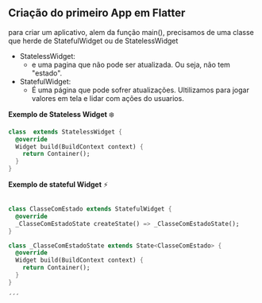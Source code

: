 ## Criação do primeiro App em Flatter

para criar um aplicativo, alem da função main(),  precisamos de uma classe que herde de StatefulWidget ou de StatelessWidget

 - StatelessWidget:
   - e uma pagina que não pode ser atualizada. Ou seja, não tem "estado".
 - StatefulWidget:
   - É uma página que pode sofrer atualizações. Ultilizamos para jogar valores em tela e lidar com ações do usuarios.
   
**Exemplo de Stateless Widget** ❄️

```dart 
class  extends StatelessWidget {
  @override
  Widget build(BuildContext context) {
    return Container();
  }
}
```

**Exemplo de stateful Widget** ⚡️

```dart

class ClasseComEstado extends StatefulWidget {
  @override
  _ClasseComEstadoState createState() => _ClasseComEstadoState();
}

class _ClasseComEstadoState extends State<ClasseComEstado> {
  @override
  Widget build(BuildContext context) {
    return Container();
  }
}

´´´
